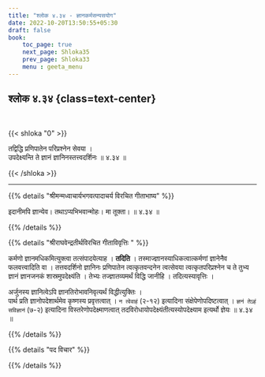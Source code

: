 ```yaml
---
title: "श्लोक ४.३४ - ज्ञानकर्मसन्यसयोग"
date: 2022-10-20T13:50:55+05:30
draft: false
book:
    toc_page: true
    next_page: Shloka35
    prev_page: Shloka33
    menu : geeta_menu
---
```




## श्लोक ४.३४ {class=text-center}

<br/>

{{< shloka  "0"  >}}

तद्विद्धि प्रणिपातेन परिप्रश्नेन सेवया ।   
उपदेक्ष्यन्ति ते ज्ञानं ज्ञानिनस्तत्त्वदर्शिनः ॥ ४.३४ ॥

{{< /shloka >}}

---


{{% details "श्रीमन्मध्वाचार्यभगवत्पादाचर्य विरचित  गीताभाष्य" %}}

इदानीमपि ज्ञान्येव। तथाऽप्यभिभवान्मोहः। मा तूक्ता। ॥ ४.३४ ॥

{{% /details %}}



{{% details "श्रीराघवेन्द्रतीर्थविरचित गीताविवृत्तिः " %}}

कर्मणो ज्ञानमधिकमित्युक्त्वा तत्संपादयेत्याह । **तदिति** । 
तस्माज्ज्ञानस्याधिकत्वात्कर्मणां ज्ञानेनैव फलवत्त्वादिति वा । 
तत्तवदर्शिनो ज्ञानिनः प्रणिपातेन त्वत्कृतवन्दनेन त्वत्सेवया 
त्वत्कृतपरिप्रश्नेन च ते तुभ्य ज्ञानं ज्ञानजनकं शास्रमुपदेक्ष्यंति । 
तेभ्यः तज्ज्ञातव्यमर्थं विद्धि जानीहि । तदित्यस्यावृत्तिः ।   

अर्जुनस्य ज्ञानित्वेऽपि ज्ञानतिरोभावनिवृत्यर्थं विद्धीत्युक्तिः ।  
पार्थ प्रति ज्ञानोपदेशार्थमेव कृष्णस्य प्रवृत्तत्वात्‌ । 
`न त्वेवाहं` (२-१२) इत्यादिना संक्षेपेणोपदिष्टत्वात्‌ । 
`ज्ञनं तेऽहं सविज्ञानं` (७-२) इत्यादिना
विस्तरेणोपदेक्ष्माणत्वात्‌ तदविरोधायोपदेक्ष्यंतीत्यस्योपदेक्ष्याम 
इत्यर्थो ज्ञेयः ॥ ४.३४ ॥


{{% /details %}}



{{% details "पद विचार" %}}


{{% /details %}}
